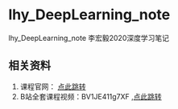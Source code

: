 # lhy_DeepLearning_note
lhy_DeepLearning_note 李宏毅2020深度学习笔记

## 相关资料
1. 课程官网： [点此跳转](http://speech.ee.ntu.edu.tw/~tlkagk/courses_ML20.html)
2. B站全套课程视频：BV1JE411g7XF ,[点此跳转](https://www.bilibili.com/video/BV1JE411g7XF)

